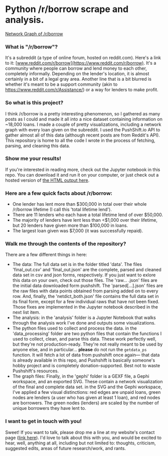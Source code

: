 # Python /r/borrow scrape and analysis.

[Network Graph of /r/borrow](gephi/main.png)

### What is "/r/borrow"?
It's a subreddit (a type of online forum, hosted on reddit.com). Here's a link to it: [www.reddit.com/r/borrow](https://www.reddit.com/r/borrow). It's a community where people can borrow and lend money to each other, completely informally. Depending on the lender's location, it is almost certainly in a bit of a legal gray area. Another line that is a bit blurred is whether it's meant to be a support community (akin to https://www.reddit.com/r/Assistance/) or a way for lenders to make profit.

### So what is this project?
I think /r/borrow is a pretty interesting phenomenon, so I gathered as many posts as I could and made it all into a nice dataset containing information on ~18,000 loans. I made a couple of pretty visualizations, including a network graph with every loan given on the subreddit. I used the PushShift.io API to gather almost all of this data (although recent posts are from Reddit's API). This repository is home to all the code I wrote in the process of fetching, parsing, and cleaning this data. 

### Show me your results!
If you're interested in reading more, check out the Jupyter notebook in this repo. You can download it and run it on your computer, or just check out a hosted version of [the HTML output here](https://quinnbatten.com/assets/docs/rborrow/rborrow.html).

### Here are a few quick facts about /r/borrow:
- One lender has lent more than $300,000 in total over their whole /r/borrow lifetime (I call this 'total lifetime lend').
- There are 11 lenders who each have a total lifetime lend of over $50,000.
- The majority of lenders have lent less than <$1,000 over their lifetime, but 20 lenders have given more than $100,000 in loans.
- The largest loan given was $7,000 (it was successfully repaid).

### Walk me through the contents of the repository?
There are a few different things in here:
- The data: The full data set is in the folder titled 'data'. The files 'final_out.csv' and 'final_out.json' are the complete, parsed and cleaned data set in csv and json forms, respectively. If you just want to exlore this data on your own, check out those files. The 'raw... .json' files are the initial data downloaded form pushshift. The 'parsed[...].json' files are the raw files with data points obtained from parsing added on to every row. And, finally, the 'netdict_both.json' file contains the full data set in its final form, except for a few individual raws that have not been fixed. Those fixes are implemented in the Jupyter notebook described in the next list item.
- The analysis: in the 'analysis' folder is a Jupyter Notebook that walks through the analysis work I've done and outputs some visualizations.
- The python files used to collect and process the data. in the 'data_processing' folder are two python files that contain the functions I used to collect, clean, and parse this data. These work perfectly well, but they're not production-ready. They're not really meant to be used by anyone else, and in particular... **please** do not run the `getdata_ps` function. It will fetch a lot of data from pushshift once again— that data is already available in this repo, and Pushshift is basically someone's hobby project and is completely donation-supported. Best not to waste Pushshift's resources.
- The graph files: Finally, in the 'gephi' folder is a GEXF file, a Gephi workspace, and an exported SVG. These contain a network visualization of the final and complete data set. in the SVG and the Gephi workspace, I've applied a few visual distinctions: red edges are unpaid loans, green nodes are lenders (a user who has given at least 1 loan), and red nodes are borrowers. The green nodes (lenders) are scaled by the number of unique borrowers they have lent to.

### I want to get in touch with you!
Sweet! If you want to talk, please drop me a line at my website's contact page ([link here](https://www.quinnbatten.com/about/)). I'd love to talk about this with you, and would be excited to hear, well, anything at all, including but not limited to: thoughts, criticism, suggested edits, areas of future research/work, and rants. 